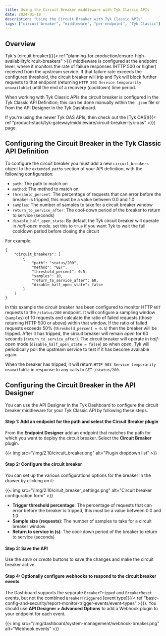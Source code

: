 ```yaml
---
title: Using the Circuit Breaker middleware with Tyk Classic APIs
date: 2024-01-19
description: "Using the Circuit Breaker with Tyk Classic APIs"
tags: ["circuit breaker", "middleware", "per-endpoint", "Tyk Classic"]
---
```


## Overview
Tyk's [circuit breaker]({{< ref "planning-for-production/ensure-high-availability/circuit-breakers" >}}) middleware is configured at the endpoint level, where it monitors the rate of failure responses (HTTP 500 or higher) received from the upstream service. If that failure rate exceeds the configured threshold, the circuit breaker will trip and Tyk will block further requests to that endpoint (returning `HTTP 503 Service temporarily unavailable`) until the end of a recovery (cooldown) time period.

When working with Tyk Classic APIs the circuit breaker is configured in the Tyk Classic API Definition; this can be done manually within the `.json` file or from the API Designer in the Tyk Dashboard.

If you're using the newer Tyk OAS APIs, then check out the [Tyk OAS]({{< ref "product-stack/tyk-gateway/middleware/circuit-breaker-tyk-oas" >}}) page.

## Configuring the Circuit Breaker in the Tyk Classic API Definition

To configure the circuit breaker you must add a new `circuit_breakers` object to the `extended_paths` section of your API definition, with the following configuration:
 - `path`: The path to match on
 - `method`: The method to match on
 - `threshold_percent`: The percentage of requests that can error before the breaker is tripped, this must be a value between 0.0 and 1.0
 - `samples`: The number of samples to take for a circuit breaker window
 - `return_to_service_after`: The cool-down period of the breaker to return to service (seconds)
 - `disable_half_open_state`: By default the Tyk circuit breaker will operate in _half-open_ mode, set this to `true` if you want Tyk to wait the full cooldown period before closing the circuit
 
For example:
```{.json}
{
    "circuit_breakers": [
        {
            "path": "status/200",
            "method": "GET",
            "threshold_percent": 0.5,
            "samples": 10,
            "return_to_service_after": 60,
            "disable_half_open_state": false
        }
    ]
}
```
In this example the circuit breaker has been configured to monitor HTTP `GET` requests to the `/status/200` endpoint. It will configure a sampling window (`samples`) of 10 requests and calculate the ratio of failed requests (those returning HTTP 500 or above) within that window. If the ratio of failed requests exceeds 50% (`threshold_percent = 0.5`) then the breaker will be tripped. After it has tripped, the circuit breaker will remain _open_ for 60 seconds (`return_to_service_after`). The circuit breaker will operate in _half-open_ mode (`disable_half_open_state = false`) so when _open_, Tyk will periodically poll the upstream service to test if it has become available again.

When the breaker has tripped, it will return `HTTP 503 Service temporarily unavailable` in response to any calls to `GET /status/200`.

## Configuring the Circuit Breaker in the API Designer

You can use the API Designer in the Tyk Dashboard to configure the circuit breaker middleware for your Tyk Classic API by following these steps.

#### Step 1: Add an endpoint for the path and select the Circuit Breaker plugin
From the **Endpoint Designer** add an endpoint that matches the path for which you want to deploy the circuit breaker. Select the **Circuit Breaker** plugin.

{{< img src="/img/2.10/circuit_breaker.png" alt="Plugin dropdown list" >}}

#### Step 2: Configure the circuit breaker
You can set up the various configurations options for the breaker in the drawer by clicking on it:

{{< img src="/img/2.10/ciruit_breaker_settings.png" alt="Circuit breaker configuration form" >}}

 - **Trigger threshold percentage**: The percentage of requests that can error before the breaker is tripped, this must be a value between 0.0 and 1.0
 - **Sample size (requests)**: The number of samples to take for a circuit breaker window
 - **Return to service in (s)**: The cool-down period of the breaker to return to service (seconds)

#### Step 3: Save the API
Use the *save* or *create* buttons to save the changes and make the circuit breaker active.

#### Step 4: Optionally configure webhooks to respond to the circuit breaker events
The Dashboard supports the separate `BreakerTripped` and `BreakerReset` events, but not the combined `BreakerTriggered` [event type]({{< ref "basic-config-and-security/report-monitor-trigger-events/event-types" >}}). You should use **API Designer > Advanced Options** to add a Webhook plugin to your endpoint for each event.

{{< img src="/img/dashboard/system-management/webhook-breaker.png" alt="Webhook events" >}}
